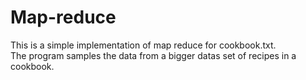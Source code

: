 # Map-reduce

This is a simple implementation of map reduce for cookbook.txt.  
The program samples the data from a bigger datas set of recipes in a cookbook.

